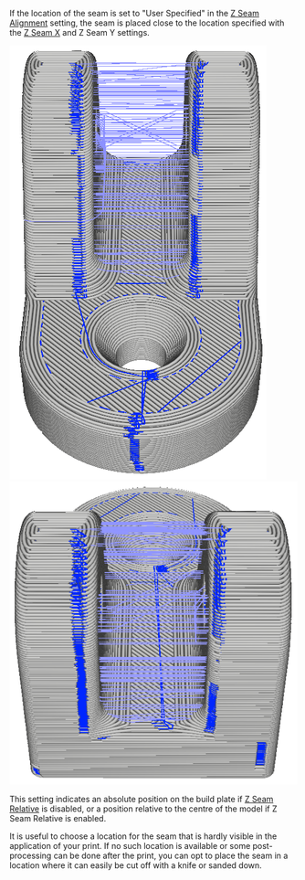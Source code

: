 If the location of the seam is set to "User Specified" in the [Z Seam Alignment](z_seam_type.md) setting, the seam is placed close to the location specified with the [Z Seam X](z_seam_x.md) and Z Seam Y settings.

![The seam is located on the front side](images/z_seam_y_front.png)
![The seam is located on the back side](images/z_seam_y_back.png)

This setting indicates an absolute position on the build plate if [Z Seam Relative](z_seam_relative.md) is disabled, or a position relative to the centre of the model if Z Seam Relative is enabled.

It is useful to choose a location for the seam that is hardly visible in the application of your print. If no such location is available or some post-processing can be done after the print, you can opt to place the seam in a location where it can easily be cut off with a knife or sanded down.